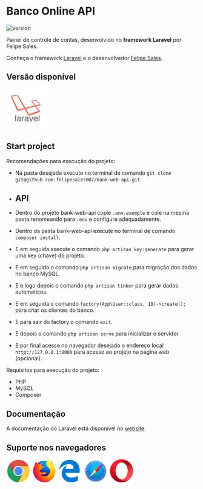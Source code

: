 # Banco Online API

![version](https://img.shields.io/badge/version-1.0.0-blue.svg)

Painel de controle de contas, desenvolvido no **framework Laravel** por Felipe Sales.

Conheça o framework [Laravel](https://laravel.com) e o desenvolvedor [Felipe Sales](https://www.felipesales.com.br).

## Versão disponível

![](public/image/readme/version/laravel.png)

## Start project

Recomendações para execução do projeto:

- Na pasta desejada execute no terminal de comando `git clone git@github.com:felipesales007/bank-web-api.git`.

- ## API
- Dentro do projeto bank-web-api copie `.env.exemple` e cole na mesma pasta renomeando para `.env` e configure adequadamente.
- Dentro da pasta bank-web-api execute no terminal de comando `composer install`.
- E em seguida execute o comando `php artisan key:generate` para gerar uma key (chave) do projeto.
- E em seguida o comando `php artisan migrate` para migração dos dados no banco MySQL.
- E e logo depois o comando `php artisan tinker` para gerar dados automaticos.
- E em seguida o comando `factory(App\User::class, 10)->create();` para criar os clientes do banco.
- E para sair do factory o comando `exit`.
- E depois o comando `php artisan serve` para inicializar o servidor.
- E por final acesse no navegador desejado o endereço local `http://127.0.0.1:8000` para acesso ao projeto na página web (opcional).

Requisitos para execução do projeto:

- PHP
- MySQL
- Composer

## Documentação
A documentação do Laravel está disponível no [website](https://laravel.com/docs/).

## Suporte nos navegadores

![](public/image/readme/browsers/chrome.png)
![](public/image/readme/browsers/firefox.png)
![](public/image/readme/browsers/edge.png)
![](public/image/readme/browsers/safari.png)
![](public/image/readme/browsers/opera.png)
